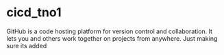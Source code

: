 # cicd_tno1

GitHub is a code hosting platform for version control and collaboration. 
It lets you and others work together on projects from anywhere.
Just making sure its added
